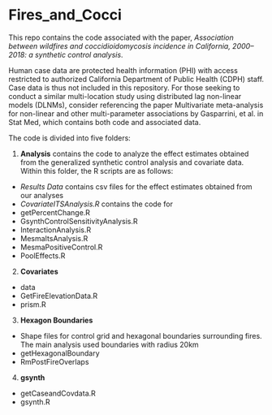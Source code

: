 # Fires_and_Cocci

This repo contains the code associated with the paper, *Association between wildfires and coccidioidomycosis incidence in California, 2000–2018: a synthetic control analysis*.

Human case data are protected health information (PHI) with access restricted to authorized California Department of Public Health (CDPH) staff. Case data is thus not included in this repository. For those seeking to conduct a similar multi-location study using distributed lag non-linear models (DLNMs), consider referencing the paper Multivariate meta-analysis for non-linear and other multi-parameter associations by Gasparrini, et al. in Stat Med, which contains both code and associated data.

The code is divided into five folders:

1. **Analysis** contains the code to analyze the effect estimates obtained from the generalized synthetic control analysis and covariate data. Within this folder, the R scripts are as follows:
* *Results Data* contains csv files for the effect estimates obtained from our analyses
* *CovariateITSAnalysis.R* contains the code for 
* getPercentChange.R
* GsynthControlSensitivityAnalysis.R
* InteractionAnalysis.R
* MesmaItsAnalysis.R
* MesmaPositiveControl.R
* PoolEffects.R

2. **Covariates**
* data 
* GetFireElevationData.R
* prism.R

3. **Hexagon Boundaries**
* Shape files for control grid and hexagonal boundaries surrounding fires. The main analysis used boundaries with radius 20km
* getHexagonalBoundary
* RmPostFireOverlaps

4. **gsynth**
* getCaseandCovdata.R
* gsynth.R